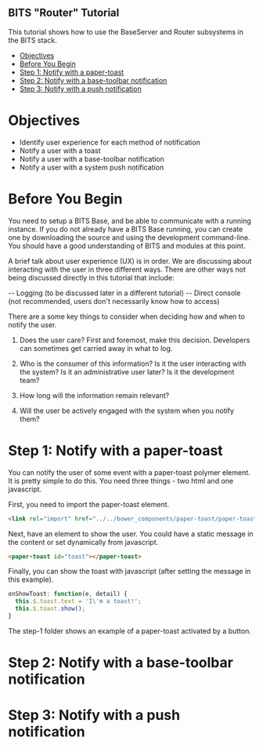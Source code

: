 BITS "Router" Tutorial
---
This tutorial shows how to use the BaseServer and Router subsystems in the BITS stack.

- [Objectives](#objectives)
- [Before You Begin](#before-you-begin)
- [Step 1: Notify with a paper-toast](#step-1)
- [Step 2: Notify with a base-toolbar notification](#step-2)
- [Step 3: Notify with a push notification](#step-3)

# <a name="objectives"></a> Objectives
- Identify user experience for each method of notification
- Notify a user with a toast
- Notify a user with a base-toolbar notification
- Notify a user with a system push notification

# <a name="before-you-begin"></a> Before You Begin
You need to setup a BITS Base, and be able to communicate with a running instance. If you do not already have a BITS Base running, you can create one by downloading the source and using the development command-line. You should have a good understanding of BITS and modules at this point.

A brief talk about user experience (UX) is in order. We are discussing about interacting with the user in three different ways. There are other ways not being discussed directly in this tutorial that include:

-- Logging (to be discussed later in a different tutorial)
-- Direct console (not recommended, users don't necessarily know how to access)

There are a some key things to consider when deciding how and when to notify the user.

1) Does the user care? First and foremost, make this decision. Developers can sometimes get carried away in what to log.

2) Who is the consumer of this information? Is it the user interacting with the system? Is it an administrative user later? Is it the development team?

3) How long will the information remain relevant?

4) Will the user be actively engaged with the system when you notify them?

# <a name="step-1"></a> Step 1: Notify with a paper-toast
You can notify the user of some event with a paper-toast polymer element. It is pretty simple to do this. You need three things - two html and one javascript.

First, you need to import the paper-toast element.
```html
<link rel="import" href="../../bower_components/paper-toast/paper-toast.html">
```

Next, have an element to show the user. You could have a static message in the content or set dynamically from javascript.
```html
<paper-toast id="toast"></paper-toast>
```

Finally, you can show the toast with javascript (after setting the message in this example).
```javascript
onShowToast: function(e, detail) {
  this.$.toast.text = 'I\'m a toast!';
  this.$.toast.show();
}
```

The step-1 folder shows an example of a paper-toast activated by a button.

# <a name="step-2"></a>Step 2: Notify with a base-toolbar notification

# <a name="step-3"></a>Step 3: Notify with a push notification
